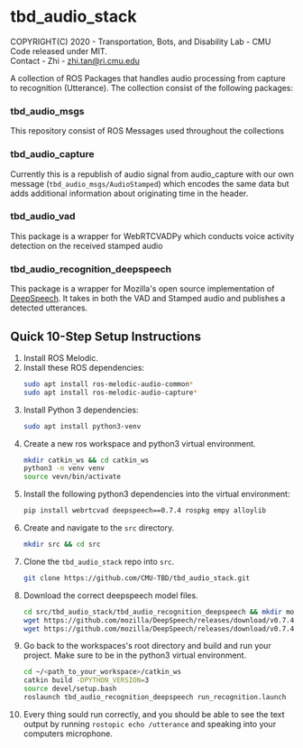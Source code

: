 # tbd_audio_stack
COPYRIGHT(C) 2020 - Transportation, Bots, and Disability Lab - CMU  
Code released under MIT.  
Contact - Zhi - zhi.tan@ri.cmu.edu

A collection of ROS Packages that handles audio processing from capture to recognition (Utterance). The collection consist of the following packages:

### tbd_audio_msgs
This repository consist of ROS Messages used throughout the collections

### tbd_audio_capture
Currently this is a republish of audio signal from audio_capture with our own message (`tbd_audio_msgs/AudioStamped`) which encodes the same data but adds additional information about originating time in the header.

### tbd_audio_vad
This package is a wrapper for WebRTCVADPy which conducts voice activity detection on the received stamped audio

### tbd_audio_recognition_deepspeech 
This package is a wrapper for Mozilla's open source implementation of [DeepSpeech](https://github.com/mozilla/DeepSpeech). It takes in both the VAD and Stamped audio and publishes a detected utterances.

## Quick 10-Step Setup Instructions

1. Install ROS Melodic.
2. Install these ROS dependencies:
   ```bash
   sudo apt install ros-melodic-audio-common*
   sudo apt install ros-melodic-audio-capture*
   ```
3. Install Python 3 dependencies:
    ```bash
    sudo apt install python3-venv
    ```
4. Create a new ros workspace and python3 virtual environment.
    ```bash
    mkdir catkin_ws && cd catkin_ws
    python3 -m venv venv
    source vevn/bin/activate
    ```
5. Install the following python3 dependencies into the virtual environment:
    ```bash
    pip install webrtcvad deepspeech==0.7.4 rospkg empy alloylib
    ```
6. Create and navigate to the `src` directory.
   ```bash
   mkdir src && cd src
   ```
7. Clone the `tbd_audio_stack` repo into `src`.
    ```bash
    git clone https://github.com/CMU-TBD/tbd_audio_stack.git
    ```
8. Download the correct deepspeech model files.
   ```bash
   cd src/tbd_audio_stack/tbd_audio_recognition_deepspeech && mkdir models && cd models
   wget https://github.com/mozilla/DeepSpeech/releases/download/v0.7.4/deepspeech-0.7.4-models.pbmm
   wget https://github.com/mozilla/DeepSpeech/releases/download/v0.7.4/deepspeech-0.7.4-models.scorer
   ```
9.  Go back to the workspaces's root directory and build and run your project. Make sure to be in the python3 virtual environment.
    ```bash
    cd ~/<path_to_your_workspace>/catkin_ws
    catkin build -DPYTHON_VERSION=3
    source devel/setup.bash
    roslaunch tbd_audio_recognition_deepspeech run_recognition.launch
    ```
10. Every thing sould run correctly, and you should be able to see the text output by running `rostopic echo /utterance` and speaking into your computers microphone.



